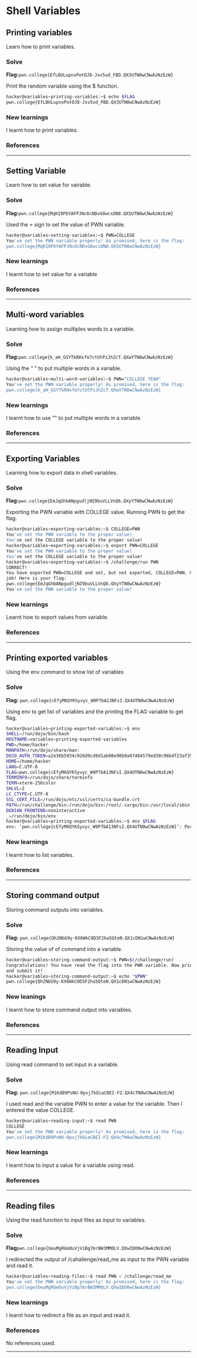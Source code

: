 # Shell Variables

## Printing variables

Learn how to print variables.

### Solve
**Flag:**`pwn.college{EfLBULupnxPotOJ8-Jxv5ud_FBD.QX3UTN0wCNwAzNzEzW}`

Print the random variable using the $ function.

```bash
hacker@variables~printing-variables:~$ echo $FLAG
pwn.college{EfLBULupnxPotOJ8-Jxv5ud_FBD.QX3UTN0wCNwAzNzEzW}
```

### New learnings

I learnt how to print variables.

### References
***********

## Setting Variable

Learn how to set value for vairable.

### Solve
**Flag:**`pwn.college{MqKI8PbYAFPJNc6cNDvG8wcsDN8.QX5UTN0wCNwAzNzEzW}`

Used the = sign to set the value of PWN variable.

```bash
hacker@variables~setting-variables:~$ PWN=COLLEGE
You've set the PWN variable properly! As promised, here is the flag:
pwn.college{MqKI8PbYAFPJNc6cNDvG8wcsDN8.QX5UTN0wCNwAzNzEzW}
```

### New learnings
I learnt how to set value for a variable

### References
***************

## Multi-word variables

Learning how to assign multiples words to a variable.

### Solve
**Flag:**`pwn.college{k_aH_GSYTkRHxfm7ctUtPzJhZcT.QXwYTN0wCNwAzNzEzW}`

Using the " " to put multiple words in a variable.

```bash
hacker@variables~multi-word-variables:~$ PWN="COLLEGE YEAH"
You've set the PWN variable properly! As promised, here is the flag:
pwn.college{k_aH_GSYTkRHxfm7ctUtPzJhZcT.QXwYTN0wCNwAzNzEzW}
```
### New learnings
I learnt how to use "" to put multiple words in a variable.

### References
***********

## Exporting Variables

Learning how to export data in shell variables.

### Solve
**Flag:**`pwn.college{EmJqGhbANpgudljNI9buVLLVnQ6.QXyYTN0wCNwAzNzEzW}`

Exporting the PWN variable with COLLEGE value. Running PWN to get the flag.

```bash
hacker@variables~exporting-variables:~$ COLLEGE=PWN
You've set the PWN variable to the proper value!
You've set the COLLEGE variable to the proper value!
hacker@variables~exporting-variables:~$ export PWN=COLLEGE
You've set the PWN variable to the proper value!
You've set the COLLEGE variable to the proper value!
hacker@variables~exporting-variables:~$ /challenge/run PWN
CORRECT!
You have exported PWN=COLLEGE and set, but not exported, COLLEGE=PWN. Great
job! Here is your flag:
pwn.college{EmJqGhbANpgudljNI9buVLLVnQ6.QXyYTN0wCNwAzNzEzW}
You've set the PWN variable to the proper value!
```

### New learnings

Learnt how to export values from variable.

### References
*********

## Printing exported variables
Using the env command to show list of variables

### Solve
**Flag:** `pwn.college{cEfyM6QYKSyvyc_W9P7bA13NFsI.QX4UTN0wCNwAzNzEzW}`

Using env to get list of variables and the printing the FLAG variable to get flag.
```bash
hacker@variables~printing-exported-variables:~$ env
SHELL=/run/dojo/bin/bash
HOSTNAME=variables~printing-exported-variables
PWD=/home/hacker
MANPATH=/run/dojo/share/man:
DOJO_AUTH_TOKEN=a2e36b5934c926d9cd8d1ab08e98b0a07484579ed30c96bdf23af356fe7c3d41
HOME=/home/hacker
LANG=C.UTF-8
FLAG=pwn.college{cEfyM6QYKSyvyc_W9P7bA13NFsI.QX4UTN0wCNwAzNzEzW}
TERMINFO=/run/dojo/share/terminfo
TERM=xterm-256color
SHLVL=2
LC_CTYPE=C.UTF-8
SSL_CERT_FILE=/run/dojo/etc/ssl/certs/ca-bundle.crt
PATH=/run/challenge/bin:/run/dojo/bin:/root/.cargo/bin:/usr/local/sbin:/usr/local/bin:/usr/sbin:/usr/bin:/sbin:/bin
DEBIAN_FRONTEND=noninteractive
_=/run/dojo/bin/env
hacker@variables~printing-exported-variables:~$ env $FLAG
env: ‘pwn.college{cEfyM6QYKSyvyc_W9P7bA13NFsI.QX4UTN0wCNwAzNzEzW}’: Permission denied
```

### New learnings
I learnt how to list variables.

### References
***************

## Storing command output

Storing command outputs into variables.

### Solve
**Flag:** `pwn.college{Qh2NbG9y-KX6WkC0D3F2ha5QteN.QX1cDN1wCNwAzNzEzW}`

Storing the value of of command into a variable.

```bash
hacker@variables~storing-command-output:~$ PWN=$(/challenge/run)
Congratulations! You have read the flag into the PWN variable. Now print it out
and submit it!
hacker@variables~storing-command-output:~$ echo "$PWN"
pwn.college{Qh2NbG9y-KX6WkC0D3F2ha5QteN.QX1cDN1wCNwAzNzEzW}
```

### New leanings

I learnt how to store command output into variables.

### References
***********

## Reading Input

Using read command to set input in a variable.

### Solve
**Flag:** `pwn.college{M1KdB9PsNU-0pvj7kOiaCBEI-FZ.QX4cTN0wCNwAzNzEzW}`

I used read and the variable PWN to enter a value for the variable. Then I entered the value COLLEGE.

```bash
hacker@variables~reading-input:~$ read PWN
COLLEGE
You've set the PWN variable properly! As promised, here is the flag:
pwn.college{M1KdB9PsNU-0pvj7kOiaCBEI-FZ.QX4cTN0wCNwAzNzEzW}
```

### New learnings

I learnt how to input a value for a variable using read.

### References
****************

## Reading files

Using the read function to input files as input to variables.

### Solve
**Flag**`pwn.college{UeuMgRGmOuVjViBg7mrBW3MM0LV.QXwIDO0wCNwAzNzEzW}`

I redirected the output of /cahallenge/read_me as input to the PWN variable and read it.

```bash
hacker@variables~reading-files:~$ read PWN < /challenge/read_me
You've set the PWN variable properly! As promised, here is the flag:
pwn.college{UeuMgRGmOuVjViBg7mrBW3MM0LV.QXwIDO0wCNwAzNzEzW}
```

### New learnings

I learnt how to redirect a file as an input and read it.

### References
No references used.
***************

